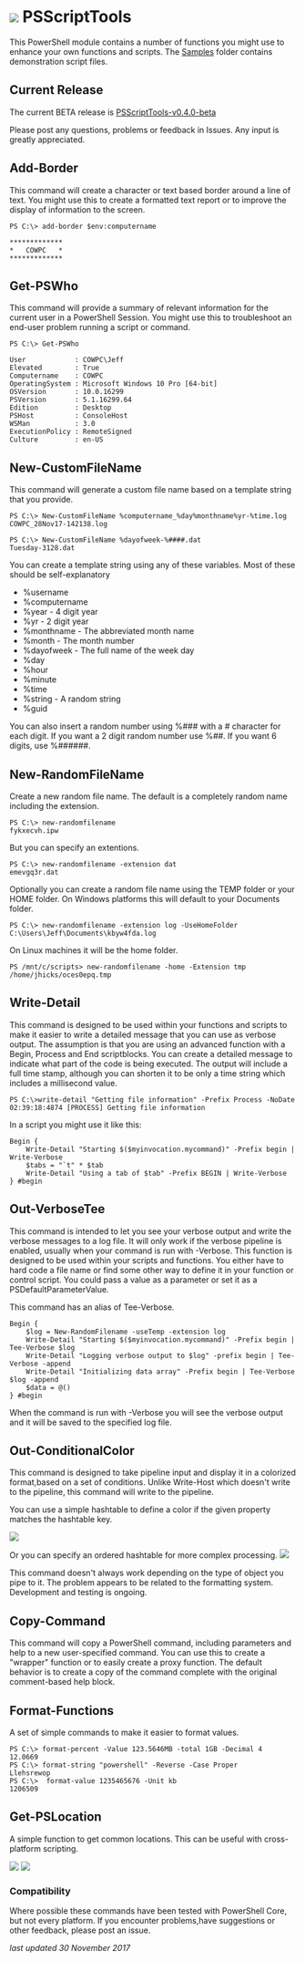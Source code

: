 # ![](./images/toolbox-thumbnail.png)  PSScriptTools

This PowerShell module contains a number of functions you might use to enhance your own functions and scripts. The [Samples](./samples) folder contains demonstration script files.

## Current Release
The current BETA release is [PSScriptTools-v0.4.0-beta](https://github.com/jdhitsolutions/PSScriptTools/archive/v0.4.0.zip)

Please post any questions, problems or feedback in Issues. Any input is greatly appreciated.

## Add-Border
This command will create a character or text based border around a line of text. You might use this to create a formatted text report or to improve the display of information to the screen.

```
PS C:\> add-border $env:computername

*************
*   COWPC   *
*************
```

## Get-PSWho
This command will provide a summary of relevant information for the current user in a PowerShell Session. You might use this to troubleshoot an end-user problem running a script or command.

```
PS C:\> Get-PSWho

User            : COWPC\Jeff
Elevated        : True
Computername    : COWPC
OperatingSystem : Microsoft Windows 10 Pro [64-bit]
OSVersion       : 10.0.16299
PSVersion       : 5.1.16299.64
Edition         : Desktop
PSHost          : ConsoleHost
WSMan           : 3.0
ExecutionPolicy : RemoteSigned
Culture         : en-US
```
## New-CustomFileName
This command will generate a custom file name based on a template string that you provide. 

```
PS C:\> New-CustomFileName %computername_%day%monthname%yr-%time.log
COWPC_28Nov17-142138.log

PS C:\> New-CustomFileName %dayofweek-%####.dat
Tuesday-3128.dat
```

You can create a template string using any of these variables. Most of these should be self-explanatory

- %username     
- %computername 
- %year  - 4 digit year        
- %yr  - 2 digit year         
- %monthname - The abbreviated month name   
- %month  - The month number      
- %dayofweek - The full name of the week day   
- %day          
- %hour         
- %minute       
- %time         
- %string - A random string       
- %guid       

You can also insert a random number using %### with a # character for each digit. If you want a 2 digit random number use %##. If you want 6 digits, use %######.

## New-RandomFileName
Create a new random file name. The default is a completely random name including the extension.
```
PS C:\> new-randomfilename
fykxecvh.ipw
```
But you can specify an extentions.
```
PS C:\> new-randomfilename -extension dat
emevgq3r.dat
```
Optionally you can create a random file name using the TEMP folder or your HOME folder. On Windows platforms this will default to your Documents folder.
```
PS C:\> new-randomfilename -extension log -UseHomeFolder
C:\Users\Jeff\Documents\kbyw4fda.log
```
On Linux machines it will be the home folder.
```
PS /mnt/c/scripts> new-randomfilename -home -Extension tmp
/home/jhicks/oces0epq.tmp
```
## Write-Detail
This command is designed to be used within your functions and scripts to make it easier to write a detailed message that you can use as verbose output. The assumption is that you are using an advanced function with a Begin, Process and End scriptblocks. You can create a detailed message to indicate what part of the code is being executed. The output will include a full time stamp, although you can shorten it to be only a time string which includes a millisecond value.

```
PS C:\>write-detail "Getting file information" -Prefix Process -NoDate
02:39:18:4874 [PROCESS] Getting file information
```
In a script you might use it like this:
```
Begin {
    Write-Detail "Starting $($myinvocation.mycommand)" -Prefix begin | Write-Verbose
    $tabs = "`t" * $tab
    Write-Detail "Using a tab of $tab" -Prefix BEGIN | Write-Verbose
} #begin
```

## Out-VerboseTee
This command is intended to let you see your verbose output and write the verbose messages to a log file. It will only work if the verbose pipeline is enabled, usually when your command is run with -Verbose. This function is designed to be used within your scripts and functions. You either have to hard code a file name or find some other way to define it in your function or control script. You could pass a value as a parameter or set it as a PSDefaultParameterValue.

This command has an alias of Tee-Verbose.

```
Begin {
    $log = New-RandomFilename -useTemp -extension log
    Write-Detail "Starting $($myinvocation.mycommand)" -Prefix begin | Tee-Verbose $log
    Write-Detail "Logging verbose output to $log" -prefix begin | Tee-Verbose -append
    Write-Detail "Initializing data array" -Prefix begin | Tee-Verbose $log -append
    $data = @()
} #begin
```
When the command is run with -Verbose you will see the verbose output and it will be saved to the specified log file.

## Out-ConditionalColor
This command is designed to take pipeline input and display it in a colorized format,based on a set of conditions. Unlike Write-Host which doesn't write to the pipeline, this command will write to the pipeline. 

You can use a simple hashtable to define a color if the given property matches the hashtable key.

![](./images/occ-1.png)

Or you can specify an ordered hashtable for more complex processing.
![](./images/occ-2.png)

This command doesn't always work depending on the type of object you pipe to it. The problem appears to be related to the formatting system. Development and testing is ongoing.

## Copy-Command
This command will copy a PowerShell command, including parameters and help to a new user-specified command. You can use this to create a "wrapper" function or to easily create a proxy function. The default behavior is to create a copy of the command complete with the original comment-based help block.

## Format-Functions
A set of simple commands to make it easier to format values.
```
PS C:\> format-percent -Value 123.5646MB -total 1GB -Decimal 4
12.0669
PS C:\> format-string "powershell" -Reverse -Case Proper
Llehsrewop
PS C:\>  format-value 1235465676 -Unit kb
1206509
```

## Get-PSLocation
A simple function to get common locations. This can be useful with cross-platform scripting.

![](./images/pslocation-win.png)
![](./images/pslocation-linux.png)
### Compatibility
Where possible these commands have been tested with PowerShell Core, but not every platform. If you encounter problems,have suggestions or other feedback, please post an issue.

*last updated 30 November 2017*
